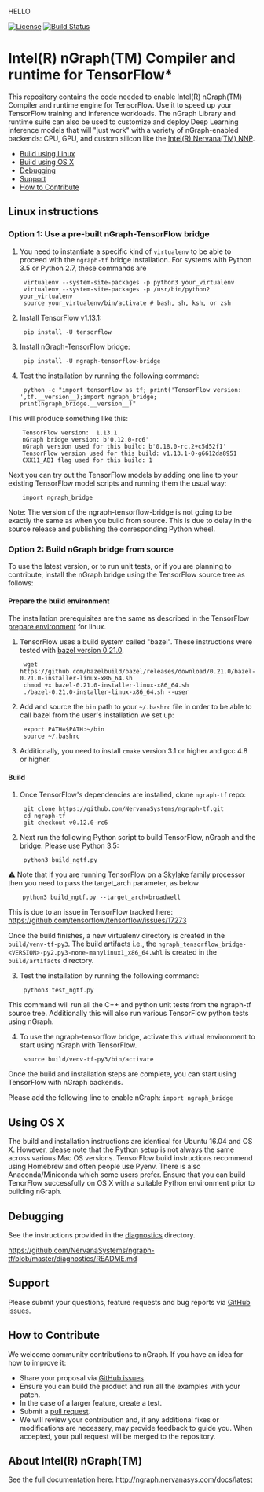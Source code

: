HELLO

[![License](https://img.shields.io/badge/License-Apache%202.0-blue.svg)](https://github.com/NervanaSystems/ngraph-tf/blob/master/LICENSE) 
[![Build Status](https://badge.buildkite.com/f20db2a4be0e82e493faa08de85953d45b313b3be12abf4acf.svg?branch=master)](https://buildkite.com/ngraph/ngtf-master-cpu)


# Intel(R) nGraph(TM) Compiler and runtime for TensorFlow*

This repository contains the code needed to enable Intel(R) nGraph(TM) Compiler and 
runtime engine for TensorFlow. Use it to speed up your TensorFlow training and 
inference workloads. The nGraph Library and runtime suite can also be used to 
customize and deploy Deep Learning inference models that will "just work" with 
a variety of nGraph-enabled backends: CPU, GPU, and custom silicon like the 
[Intel(R) Nervana(TM) NNP](https://itpeernetwork.intel.com/inteldcisummit-artificial-intelligence/).

*   [Build using Linux](#linux-instructions)
*   [Build using OS X](#using-os-x)
*   [Debugging](#debugging)
*   [Support](#support)
*   [How to Contribute](#how-to-contribute)


## Linux instructions


### Option 1: Use a pre-built nGraph-TensorFlow bridge 

1. You need to instantiate a specific kind of `virtualenv`  to 
   be able to proceed with the `ngraph-tf` bridge installation. For 
   systems with Python 3.5 or Python 2.7, these commands are

        virtualenv --system-site-packages -p python3 your_virtualenv 
        virtualenv --system-site-packages -p /usr/bin/python2 your_virtualenv  
        source your_virtualenv/bin/activate # bash, sh, ksh, or zsh
    
2. Install TensorFlow v1.13.1:

        pip install -U tensorflow

2. Install nGraph-TensorFlow bridge:

        pip install -U ngraph-tensorflow-bridge
   
4. Test the installation by running the following command:

        python -c "import tensorflow as tf; print('TensorFlow version: ',tf.__version__);import ngraph_bridge; print(ngraph_bridge.__version__)"

This will produce something like this:

        TensorFlow version:  1.13.1
        nGraph bridge version: b'0.12.0-rc6'
        nGraph version used for this build: b'0.18.0-rc.2+c5d52f1'
        TensorFlow version used for this build: v1.13.1-0-g6612da8951
        CXX11_ABI flag used for this build: 1

Next you can try out the TensorFlow models by adding one line to your existing 
TensorFlow model scripts and running them the usual way:

        import ngraph_bridge

Note: The version of the ngraph-tensorflow-bridge is not going to be exactly the same as when you build from source. This is due to delay in the source release and publishing the corresponding Python wheel. 

### Option 2: Build nGraph bridge from source

To use the latest version, or to run unit tests, or if you are planning to contribute, install the nGraph 
bridge using the TensorFlow source tree as follows: 

#### Prepare the build environment

The installation prerequisites are the same as described in the TensorFlow 
[prepare environment] for linux.

1. TensorFlow uses a build system called "bazel". These instructions were tested with [bazel version 0.21.0]. 

        wget https://github.com/bazelbuild/bazel/releases/download/0.21.0/bazel-0.21.0-installer-linux-x86_64.sh      
        chmod +x bazel-0.21.0-installer-linux-x86_64.sh
        ./bazel-0.21.0-installer-linux-x86_64.sh --user

2. Add and source the ``bin`` path to your ``~/.bashrc`` file in order to be 
   able to call bazel from the user's installation we set up:

        export PATH=$PATH:~/bin
        source ~/.bashrc   

3. Additionally, you need to install `cmake` version 3.1 or higher and gcc 4.8 or higher. 


#### Build 

1. Once TensorFlow's dependencies are installed, clone `ngraph-tf` repo:

        git clone https://github.com/NervanaSystems/ngraph-tf.git
        cd ngraph-tf
        git checkout v0.12.0-rc6

   
2. Next run the following Python script to build TensorFlow, nGraph and the bridge. Please use Python 3.5:

        python3 build_ngtf.py

:warning: Note that if you are running TensorFlow on a Skylake family processor then you need to pass the target_arch parameter, as below

        python3 build_ngtf.py --target_arch=broadwell

This is due to an issue in TensorFlow tracked here:
        https://github.com/tensorflow/tensorflow/issues/17273

Once the build finishes, a new virtualenv directory is created in the `build/venv-tf-py3`. The build artifacts i.e., the `ngraph_tensorflow_bridge-<VERSION>-py2.py3-none-manylinux1_x86_64.whl` is created in the `build/artifacts` directory. 

3. Test the installation by running the following command:
      
        python3 test_ngtf.py

This command will run all the C++ and python unit tests from the ngraph-tf source tree. Additionally this will also run various TensorFlow python tests using nGraph.

4. To use the ngraph-tensorflow bridge, activate this virtual environment to start using nGraph with TensorFlow. 

        source build/venv-tf-py3/bin/activate

Once the build and installation steps are complete, you can start using TensorFlow 
with nGraph backends. 

Please add the following line to enable nGraph: `import ngraph_bridge`

## Using OS X 

The build and installation instructions are identical for Ubuntu 16.04 and OS X. However, please
note that the Python setup is not always the same across various Mac OS versions. TensorFlow build
instructions recommend using Homebrew and often people use Pyenv. There is also Anaconda/Miniconda 
which some users prefer. Ensure that you can build TenorFlow successfully on OS X with a suitable 
Python environment prior to building nGraph.  

## Debugging

See the instructions provided in the [diagnostics] directory.

https://github.com/NervanaSystems/ngraph-tf/blob/master/diagnostics/README.md


## Support

Please submit your questions, feature requests and bug reports via [GitHub issues].

## How to Contribute

We welcome community contributions to nGraph. If you have an idea for how to 
improve it:

* Share your proposal via [GitHub issues].
* Ensure you can build the product and run all the examples with your patch.
* In the case of a larger feature, create a test.
* Submit a [pull request].
* We will review your contribution and, if any additional fixes or
  modifications are necessary, may provide feedback to guide you. When
  accepted, your pull request will be merged to the repository.


## About Intel(R) nGraph(TM)

See the full documentation here:  <http://ngraph.nervanasys.com/docs/latest>


[linux-based install instructions on the TensorFlow website]:https://www.tensorflow.org/install/install_linux
[tensorflow]:https://github.com/tensorflow/tensorflow.git
[open-source C++ library, compiler and runtime]: http://ngraph.nervanasys.com/docs/latest/
[DSO]:http://csweb.cs.wfu.edu/~torgerse/Kokua/More_SGI/007-2360-010/sgi_html/ch03.html
[Github issues]: https://github.com/NervanaSystems/ngraph-tf/issues
[pull request]: https://github.com/NervanaSystems/ngraph-tf/pulls
[bazel version 0.21.0]: https://github.com/bazelbuild/bazel/releases/tag/0.21.0
[prepare environment]: https://www.tensorflow.org/install/install_sources#prepare_environment_for_linux
[diagnostics]:diagnostics/README.md
[ops]:http://ngraph.nervanasys.com/docs/latest/ops/index.html
[nGraph]:https://github.com/NervanaSystems/ngraph 
[ngraph-tf bridge]:https://github.com/NervanaSystems/ngraph-tf 
 

